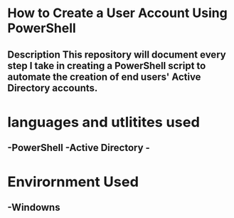 <h1>How to Create a User Account Using PowerShell</h1>

<h2>Description<h/2> 
This repository will document every step I take in creating a PowerShell script to automate the creation of end users' Active Directory accounts.
<br />

 
<h2>languages and utlitites used</h2>
-<b>PowerShell</b>
-<b>Active Directory</b>
-<h2>Envirornment Used</h2>
-<b>Windowns</b>

